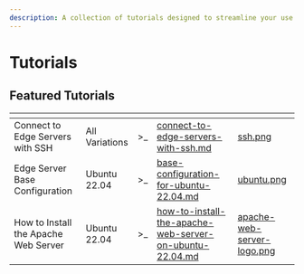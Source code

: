 ```yaml
---
description: A collection of tutorials designed to streamline your use of Edge Servers.
---
```


# Tutorials

## Featured Tutorials

<table data-view="cards"><thead><tr><th></th><th></th><th></th><th data-hidden data-card-target data-type="content-ref"></th><th data-hidden data-card-cover data-type="files"></th></tr></thead><tbody><tr><td>Connect to Edge Servers with SSH</td><td>All Variations</td><td>>_</td><td><a href="connect-to-edge-servers-with-ssh.md">connect-to-edge-servers-with-ssh.md</a></td><td><a href="../../.gitbook/assets/ssh.png">ssh.png</a></td></tr><tr><td>Edge Server Base Configuration</td><td>Ubuntu 22.04</td><td>>_</td><td><a href="ubuntu/base-configuration-for-ubuntu-22.04.md">base-configuration-for-ubuntu-22.04.md</a></td><td><a href="../../.gitbook/assets/ubuntu.png">ubuntu.png</a></td></tr><tr><td>How to Install the Apache Web Server</td><td>Ubuntu 22.04</td><td>>_</td><td><a href="ubuntu/how-to-install-the-apache-web-server-on-ubuntu-22.04.md">how-to-install-the-apache-web-server-on-ubuntu-22.04.md</a></td><td><a href="../../.gitbook/assets/apache-web-server-logo.png">apache-web-server-logo.png</a></td></tr></tbody></table>

